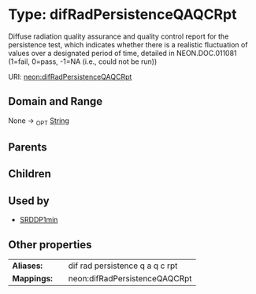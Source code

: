 
# Type: difRadPersistenceQAQCRpt


Diffuse radiation quality assurance and quality control report for the persistence test, which indicates  whether there is a realistic fluctuation of values over a designated period of time, detailed in NEON.DOC.011081 (1=fail, 0=pass, -1=NA (i.e., could not be run))

URI: [neon:difRadPersistenceQAQCRpt](https://data.neonscience.org/difRadPersistenceQAQCRpt)


## Domain and Range

None ->  <sub>OPT</sub> [String](types/String.md)

## Parents


## Children


## Used by

 * [SRDDP1min](SRDDP1min.md)

## Other properties

|  |  |  |
| --- | --- | --- |
| **Aliases:** | | dif rad persistence q a q c rpt |
| **Mappings:** | | neon:difRadPersistenceQAQCRpt |

